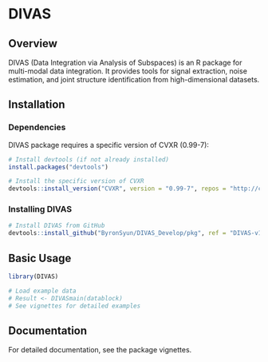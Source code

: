 # DIVAS

## Overview

DIVAS (Data Integration via Analysis of Subspaces) is an R package for multi-modal data integration. It provides tools for signal extraction, noise estimation, and joint structure identification from high-dimensional datasets.

## Installation

### Dependencies

DIVAS package requires a specific version of CVXR (0.99-7):

```R
# Install devtools (if not already installed)
install.packages("devtools")

# Install the specific version of CVXR
devtools::install_version("CVXR", version = "0.99-7", repos = "http://cran.us.r-project.org")
```

### Installing DIVAS

```R
# Install DIVAS from GitHub
devtools::install_github("ByronSyun/DIVAS_Develop/pkg", ref = "DIVAS-v1")
```

## Basic Usage

```R
library(DIVAS)

# Load example data
# Result <- DIVASmain(datablock)
# See vignettes for detailed examples
```

## Documentation

For detailed documentation, see the package vignettes. 